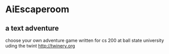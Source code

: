 # AiEscaperoom
## a text adventure 

choose your own adventure game written for cs 200 at ball state university
uding the twint 
http://twinery.org   
 
